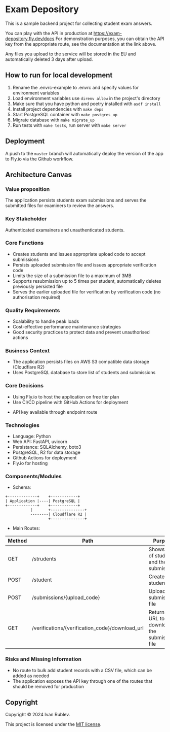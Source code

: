 # Exam Depository

This is a sample backend project for collecting student exam answers. 

You can play with the API in production at https://exam-depository.fly.dev/docs
For demonstration purposes, you can obtain the API key from the appropriate route, see the documentation at the link above.

Any files you upload to the service will be stored in the EU and automatically deleted 3 days after upload.


## How to run for local development

1. Rename the .envrc-example to .envrc and specify values for environment variables
2. Load environment variables use `direnv allow` in the project's directory
3. Make sure that you have python and poetry installed with `asdf install`
3. Install project dependencies with `make deps`
4. Start PostgreSQL container with `make postgres_up`
5. Migrate database with `make migrate_up`
6. Run tests with `make tests`, run server with `make server`


## Deployment

A push to the `master` branch will automatically deploy the version of the app to Fly.io via the Github workflow.


## Architecture Canvas

### Value proposition

The application persists students exam submissions and serves the submitted files for examiners to review the answers.


### Key Stakeholder

Authenticated examainers and unauthenticated students.


### Core Functions

* Creates students and issues appropriate upload code to accept submissions
* Persists uploaded submission file and issues appropriate verification code
* Limits the size of a submission file to a maximum of 3MB
* Supports resubmission up to 5 times per student, automatically deletes previously persisted file
* Serves the earlier uploaded file for verification by verification code (no authorisation required)


### Quality Requirements

* Scalability to handle peak loads
* Cost-effective performance maintenance strategies
* Good security practices to protect data and prevent unauthorised actions


### Business Context

* The application persists files on AWS S3 compatible data storage (Cloudflare R2)
* Uses PostgreSQL database to store list of students and submissions


### Core Decisions

+ Using Fly.io to host the application on free tier plan
+ Use CI/CD pipeline with GitHub Actions for deployment
- API key available through endpoint route


### Technologies

* Language: Python
* Web API: FastAPI, uvicorn
* Persistance: SQLAlchemy, boto3
* PostgreSQL, R2 for data storage
* Github Actions for deployment
* Fly.io for hosting


### Components/Modules

* Schema:

```
+-------------+    +------------+
| Application |----| PostgreSQL |
+-------------+    +------------+
           |       +---------------+
           --------| Cloudflare R2 |
                   +---------------+
```

* Main  Routes:

| Method | Path | Purpose | Authentication? |
| ------ | ---- | ------- | -------------- |
| GET | /strudents | Shows list of students and their submissions | Yes |
| POST | /student | Creates a student | Yes |
| POST | /submissions/{upload_code} | Uploads a submission file | No |
| GET | /verifications/{verification_code}/download_url | Returns an URL to download the submission file | No |

### Risks and Missing Information

* No route to bulk add student records with a CSV file, which can be added as needed
* The application exposes the API key through one of the routes that should be removed for production

## Copyright

Copyright © 2024 Ivan Rublev.

This project is licensed under the [MIT license](https://github.com/IvanRublev/Domo/blob/master/LICENSE.md).

